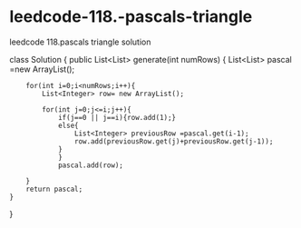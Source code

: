 # leedcode-118.-pascals-triangle
leedcode 118.pascals triangle solution

class Solution {
    public List<List<Integer>> generate(int numRows) {
        List<List<Integer>> pascal =new ArrayList();
        
        for(int i=0;i<numRows;i++){
            List<Integer> row= new ArrayList();

            for(int j=0;j<=i;j++){
                if(j==0 || j==i){row.add(1);}
                else{ 
                    List<Integer> previousRow =pascal.get(i-1);
                    row.add(previousRow.get(j)+previousRow.get(j-1));
                }    
                }
                pascal.add(row);

        }
        return pascal;
    }
}

